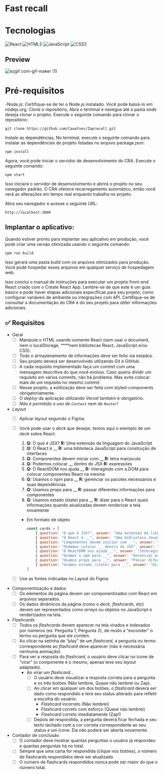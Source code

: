 # Fast recall

# Tecnologias
![React](https://img.shields.io/badge/react-%2320232a.svg?style=for-the-badge&logo=react&logoColor=%2361DAFB)
![HTML5](https://img.shields.io/badge/html5-%23E34F26.svg?style=for-the-badge&logo=html5&logoColor=white)
![JavaScript](https://img.shields.io/badge/javascript-%23323330.svg?style=for-the-badge&logo=javascript&logoColor=%23F7DF1E)
![CSS3](https://img.shields.io/badge/css3-%231572B6.svg?style=for-the-badge&logo=css3&logoColor=white)


## Preview
![ezgif com-gif-maker (1)](https://github.com/CauaYves/projeto9-zaprecall/assets/108950428/20793420-51ca-49a1-96fb-951e4b5125b5)

# Pré-requisitos
-Node.js: Certifique-se de ter o Node.js instalado. Você pode baixá-lo em nodejs.org.
Clone o repositório, Abra o terminal e navegue até a pasta onde deseja clonar o projeto. Execute o seguinte comando para clonar o repositório:

    git clone https://github.com/CauaYves/Zaprecall.git

Instale as dependências, No terminal, execute o seguinte comando para instalar as dependências do projeto listadas no arquivo package.json:

    npm install

Agora, você pode iniciar o servidor de desenvolvimento do CRA. Execute o seguinte comando:

    npm start
Isso iniciará o servidor de desenvolvimento e abrirá o projeto no seu navegador padrão. O CRA oferece recarregamento automático, então você verá as alterações em tempo real enquanto trabalha no projeto.

Abra seu navegador e acesse o seguinte URL:

    http://localhost:3000



## Implantar o aplicativo:

Quando estiver pronto para implantar seu aplicativo em produção, você pode criar uma versão otimizada usando o seguinte comando:

    npm run build
Isso gerará uma pasta build com os arquivos otimizados para produção. Você pode hospedar esses arquivos em qualquer serviço de hospedagem web.

Isso conclui o manual de instruções para executar um projeto front-end React criado com o Create React App. Lembre-se de que este é um guia básico e pode haver etapas adicionais específicas para seu projeto, como configurar variáveis de ambiente ou integrações com API. Certifique-se de consultar a documentação do CRA e do seu projeto para obter informações adicionais.

## ✅ Requisitos

- Geral
    - [ ]  Manipule o HTML usando somente React (sem usar o document, nem o localStorage, ****nem bibliotecas React, JavaScript e/ou CSS).
    - [ ]  Todo o armazenamento de informações deve ser feito via estados.
    - [ ]  Seu projeto deverá ser desenvolvido utilizando Git e GitHub.
    - [ ]  A cada requisito implementado faça um *commit* com uma mensagem descritiva do que você evoluiu. Caso queira dividir um requisito em vários *commits*, não há problema. Mas evite colocar mais de um requisito no mesmo *commit*.
    - [ ]  Nesse projeto, a estilização deve ser feita com styled-components obrigatoriamente.
    - [ ]  O *deploy* da aplicação utilizando Vercel também é obrigatório.
    - [ ]  *Não é permitido o uso de `Context` nem de `Router`!*
    
- *Layout*
    - [ ]  Aplicar *layout* seguindo o Figma.
    - [ ]  Você pode usar o *deck* que desejar, temos aqui o exemplo de um *deck* sobre React:
        1. **Q:** O que é JSX? **R:** Uma extensão de linguagem do JavaScript
        2. **Q:** O React é __ **R:** uma biblioteca JavaScript para construção de interfaces
        3. **Q:** Componentes devem iniciar com __ **R:** letra maiúscula
        4. **Q:** Podemos colocar __ dentro do JSX **R:** expressões
        5. **Q:** O ReactDOM nos ajuda __ **R:** interagindo com a DOM para colocar componentes React na mesma
        6. **Q:** Usamos o npm para __ **R:** gerenciar os pacotes necessários e suas dependências
        7. **Q:** Usamos props para __ **R:** passar diferentes informações para componentes 
        8. **Q:** Usamos estado (state) para __ **R:** dizer para o React quais informações quando atualizadas devem renderizar a tela novamente
        - Em formato de objeto
            
            ```jsx
            const cards = [
            	{ question: "O que é JSX?", answer: "Uma extensão da linguagem JavaScript" },
            	{ question: "O React é __", answer: "Uma biblioteca JavaScript para construção de interfaces" },
            	{ question: "Componentes devem iniciar com __", answer: "Letra maiúscula" },
            	{ question: "Podemos colocar __ dentro do JSX", answer: "expressões" },
            	{ question: "O ReactDOM nos ajuda __", answer: "Interagindo com a DOM para colocar componentes React na mesma" },
            	{ question: "Usamos o npm para __", answer: "Gerenciar os pacotes necessários e suas dependências" },
            	{ question: "Usamos props para __", answer: "Passar diferentes informações para componentes" },
            	{ question: "Usamos estado (state) para __", answer: "Dizer para o React quais informações quando atualizadas devem renderizar a tela novamente" }
            ]
            ```
            
    - [ ]  Use as fontes indicadas no Layout do Figma.
- Componentização e dados
    - [ ]  Os elementos da página devem ser componentizados com React em arquivos separados.
    - [ ]  Os dados dinâmicos da página (como o *deck*, *flashcards*, etc) devem ser representados como *arrays* ou objetos no JavaScript e renderizados na tela.
- *Flashcards*
    - [ ]  Todos os *flashcards* devem aparecer na tela virados e indexados por números (ex: Pergunta 1, Pergunta 2), de modo a “esconder” o termo ou pergunta que ele contém.
    - [ ]  Ao clicar na setinha de “play” de um *flashcard*, a pergunta ou termo correspondente ao *flashcard* deve aparecer (não é necessária nenhuma animação).
    - [ ]  Para ver a resposta do *flashcard*, o usuário deve clicar no ícone de “virar” (o componente é o mesmo, apenas teve seu *layout* adaptado).
        - Ao virar um *flashcard*...
            - [ ]  O usuário deve visualizar a resposta correta para a pergunta e os três botões (Não lembrei, Quase não lembrei ou Zap).
            - [ ]  Ao clicar em qualquer um dos botões, o *flashcard* deverá ser dado como respondido e terá seu status alterado para refletir a escolha do usuário:
                - *Flashcard* incorreto (Não lembrei)
                - *Flashcard* correto com esforço (Quase não lembrei)
                - *Flashcard* correto imediatamente (Zap!)
            - [ ]  Depois de respondida, a pergunta deverá ficar fechada e seu texto tachado com a cor correta correspondente ao seu status e um ícone. Ela não poderá ser aberta novamente.
- Contador de conclusão
    - [ ]  O contador deve mostrar quantas perguntas o usuário já respondeu e quantas perguntas há no total.
    - [ ]  Sempre que uma carta for respondida (clique nos botões), o número de flashcards respondidos deve ser atualizado.
    - [ ]  O número de flashcards respondidos nunca pode ser maior do que o número total.
